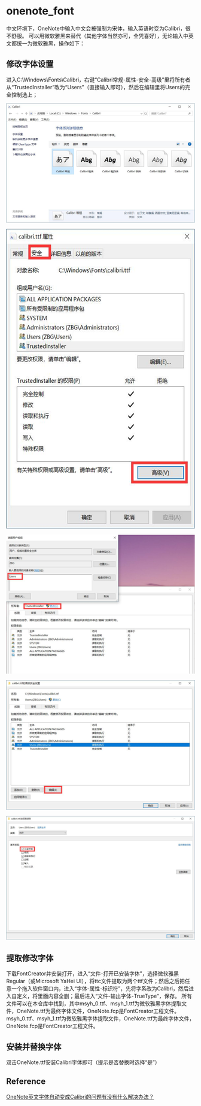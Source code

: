 # onenote_font
中文环境下，OneNote中输入中文会被强制为宋体，输入英语时变为Calibri，很不舒服。
可以用微软雅黑来替代（其他字体当然亦可，全凭喜好），无论输入中英文都统一为微软雅黑，操作如下：
## 修改字体设置
进入C:\Windows\Fonts\Calibri，右键“Calibri常规-属性-安全-高级”里将所有者从“TrustedInstaller”改为“Users”（直接输入即可），然后在编辑里将Users的完全控制选上；

![1](1.jpg)

<div align = "center"><img weight="400" height="800" src="2.jpg"></div>

![3](3.jpg)

![4](4.jpg)

![5](5.jpg)

## 提取修改字体
下载FontCreator并安装打开，进入“文件-打开已安装字体”，选择微软雅黑Regular（或Microsoft YaHei UI），将ttc文件提取为两个ttf文件；然后之后把任意一个拖入软件窗口内，进入“字体-属性-标识符”，先将字系改为Calibri，然后进入自定义，将里面内容全删；最后进入“文件-输出字体-TrueType”，保存。
所有文件可以在本仓库中找到，其中msyh_0.ttf、msyh_1.ttf为微软雅黑字体提取文件，OneNote.ttf为最终字体文件，OneNote.fcp是FontCreator工程文件。
msyh_0.ttf、msyh_1.ttf为微软雅黑字体提取文件，OneNote.ttf为最终字体文件，OneNote.fcp是FontCreator工程文件。

## 安装并替换字体
双击OneNote.ttf安装Calibri字体即可（提示是否替换时选择“是”）

## Reference
[OneNote英文字体自动变成Calibri的问题有没有什么解决办法？](https://www.zhihu.com/question/30089364/answer/235971324)

